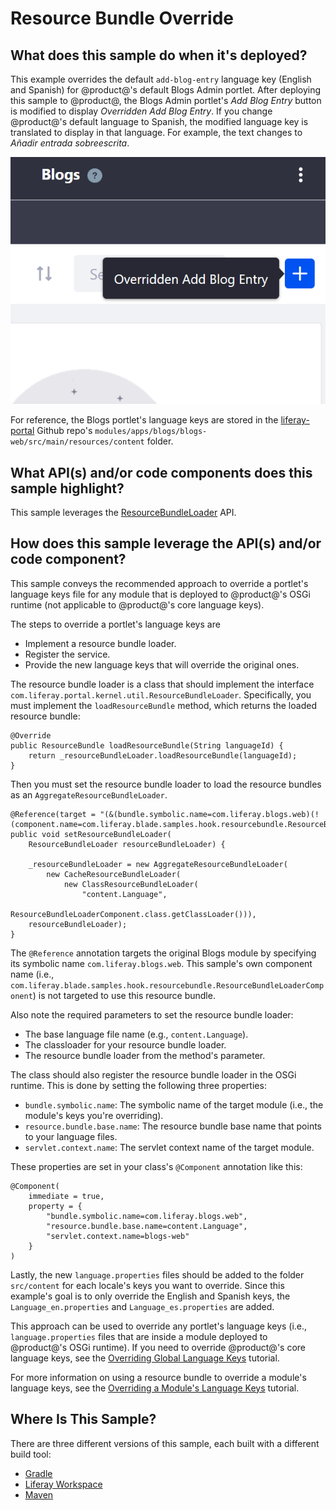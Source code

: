 # Resource Bundle Override [](id=resource-bundle-override)

## What does this sample do when it's deployed? [](id=what-does-this-sample-do-when-its-deployed)

This example overrides the default `add-blog-entry` language key (English and
Spanish) for @product@'s default Blogs Admin portlet. After deploying this
sample to @product@, the Blogs Admin portlet's *Add Blog Entry* button is
modified to display *Overridden Add Blog Entry*. If you change @product@'s
default language to Spanish, the modified language key is translated to display
in that language. For example, the text changes to *Añadir entrada
sobreescrita*.

![Figure 1: The customized Blogs Admin portlet displays the new `add-blog-entry` language key in English.](../../../images/hook-resourcebundle.png)

For reference, the Blogs portlet's language keys are stored in the
[liferay-portal](https://github.com/liferay/liferay-portal) Github repo's
`modules/apps/blogs/blogs-web/src/main/resources/content` folder.

## What API(s) and/or code components does this sample highlight? [](id=what-apis-and-or-code-components-does-this-sample-highlight)

This sample leverages the
[ResourceBundleLoader](@platform-ref@/7.1-latest/javadocs/portal-kernel/com/liferay/portal/kernel/util/ResourceBundleLoader.html)
API.

## How does this sample leverage the API(s) and/or code component? [](id=how-does-this-sample-leverage-the-apis-and-or-code-component)

This sample conveys the recommended approach to override a portlet's
language keys file for any module that is deployed to @product@'s OSGi runtime
(not applicable to @product@'s core language keys).

The steps to override a portlet's language keys are

- Implement a resource bundle loader.
- Register the service.
- Provide the new language keys that will override the original ones.

The resource bundle loader is a class that should implement the interface
`com.liferay.portal.kernel.util.ResourceBundleLoader`. Specifically, you must
implement the `loadResourceBundle` method, which returns the loaded resource
bundle:

    @Override
    public ResourceBundle loadResourceBundle(String languageId) {
        return _resourceBundleLoader.loadResourceBundle(languageId);
    }

Then you must set the resource bundle loader to load the resource bundles as an
`AggregateResourceBundleLoader`.

    @Reference(target = "(&(bundle.symbolic.name=com.liferay.blogs.web)(!(component.name=com.liferay.blade.samples.hook.resourcebundle.ResourceBundleLoaderComponent)))")
    public void setResourceBundleLoader(
        ResourceBundleLoader resourceBundleLoader) {

        _resourceBundleLoader = new AggregateResourceBundleLoader(
            new CacheResourceBundleLoader(
                new ClassResourceBundleLoader(
                    "content.Language",
                    ResourceBundleLoaderComponent.class.getClassLoader())),
        resourceBundleLoader);
    }

The `@Reference` annotation targets the original Blogs module by specifying
its symbolic name `com.liferay.blogs.web`. This sample's own component name
(i.e., `com.liferay.blade.samples.hook.resourcebundle.ResourceBundleLoaderComponent`)
is not targeted to use this resource bundle.

Also note the required parameters to set the resource bundle loader:

- The base language file name (e.g., `content.Language`).
- The classloader for your resource bundle loader.
- The resource bundle loader from the method's parameter.

The class should also register the resource bundle loader in the OSGi runtime.
This is done by setting the following three properties:

- `bundle.symbolic.name`: The symbolic name of the target module (i.e., the
	module's keys you're overriding).
- `resource.bundle.base.name`: The resource bundle base name that points to
  your language files.
- `servlet.context.name`: The servlet context name of the target module.

These properties are set in your class's `@Component` annotation like this:

    @Component(
        immediate = true,
        property = {
            "bundle.symbolic.name=com.liferay.blogs.web",
            "resource.bundle.base.name=content.Language",
            "servlet.context.name=blogs-web"
        }
    )

Lastly, the new `language.properties` files should be added to the folder
`src/content` for each locale's keys you want to override. Since this
example's goal is to only override the English and Spanish keys, the
`Language_en.properties` and `Language_es.properties` are added.

This approach can be used to override any portlet's language keys (i.e.,
`language.properties` files that are inside a module deployed to @product@'s
OSGi runtime). If you need to override @product@'s core language keys, see the
[Overriding Global Language Keys](/develop/tutorials/-/knowledge_base/7-1/overriding-global-language-keys)
tutorial.

For more information on using a resource bundle to override a module's
language keys, see the
[Overriding a Module's Language Keys](/develop/tutorials/-/knowledge_base/7-1/overriding-a-modules-language-keys)
tutorial.

## Where Is This Sample? [](id=where-is-this-sample)

There are three different versions of this sample, each built with a different
build tool:

- [Gradle](https://github.com/liferay/liferay-blade-samples/tree/7.1/gradle/overrides/resource-bundle-override)
- [Liferay Workspace](https://github.com/liferay/liferay-blade-samples/tree/7.1/liferay-workspace/overrides/resource-bundle-override)
- [Maven](https://github.com/liferay/liferay-blade-samples/tree/7.1/maven/overrides/resource-bundle-override)
